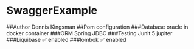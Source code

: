 # SwaggerExample
##Author
Dennis Kingsman
##Pom configuration
###Database
oracle in docker container
###ORM
Spring JDBC
###Testing
Junit 5 jupiter
###Liquibase
:white_check_mark: enabled
###lombok
:white_check_mark: enabled